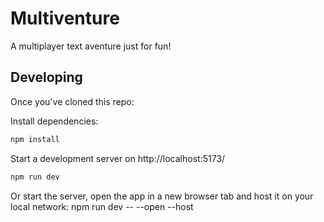 # Multiventure
A multiplayer text aventure just for fun!

## Developing

Once you've cloned this repo:

Install dependencies:
```bash
npm install
```
Start a development server on http://localhost:5173/
```bash
npm run dev
```

Or start the server, open the app in a new browser tab and host it on your local network:
npm run dev -- --open --host
```

